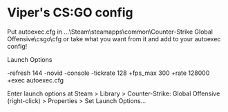 # Viper's CS:GO config

Put autoexec.cfg in ...\Steam\steamapps\common\Counter-Strike Global Offensive\csgo\cfg or take what you want from it and add to your autoexec config!

Launch Options

-refresh 144 -novid -console -tickrate 128 +fps_max 300 +rate 128000 +exec autoexec.cfg

Enter launch options at Steam > Library > Counter-Strike: Global Offensive (right-click) > Properties > Set Launch Options...

